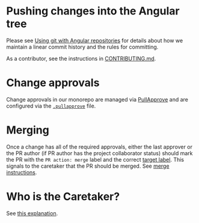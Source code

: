 # Pushing changes into the Angular tree

Please see [Using git with Angular repositories](https://docs.google.com/document/d/1h8nijFSaa1jG_UE8v4WP7glh5qOUXnYtAtJh_gwOQHI/edit)
for details about how we maintain a linear commit history and the rules for committing.

As a contributor, see the instructions in [CONTRIBUTING.md](../CONTRIBUTING.md).

# Change approvals

Change approvals in our monorepo are managed via [PullApprove](https://https://docs.pullapprove.com/) and are configured via the [`.pullapprove`](../.pullapprove) file.

# Merging

Once a change has all of the required approvals, either the last approver or the PR author (if PR author has the project collaborator status)
should mark the PR with the `PR action: merge` label and the correct [target label](https://github.com/angular/angular/blob/master/docs/TRIAGE_AND_LABELS.md#pr-target).
This signals to the caretaker that the PR should be merged. See [merge instructions](CARETAKER.md).

# Who is the Caretaker?

See [this explanation](https://twitter.com/IgorMinar/status/799365744806854656).
